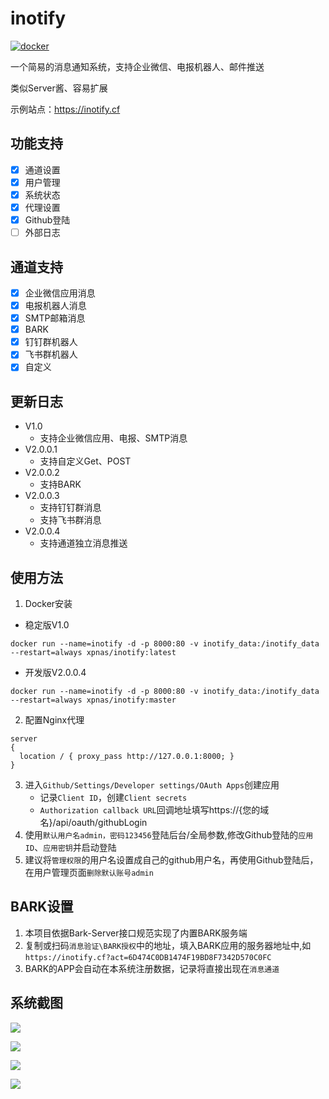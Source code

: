 # inotify

[![docker](https://github.com/xpnas/inotify/actions/workflows/docker.yml/badge.svg)](https://github.com/xpnas/inotify/actions/workflows/docker.yml)

一个简易的消息通知系统，支持企业微信、电报机器人、邮件推送

类似Server酱、容易扩展

示例站点：https://inotify.cf

## 功能支持

- [x] 通道设置  
- [x] 用户管理
- [x] 系统状态 
- [x] 代理设置
- [x] Github登陆
- [ ] 外部日志

## 通道支持

- [x] 企业微信应用消息
- [x] 电报机器人消息
- [x] SMTP邮箱消息
- [x] BARK
- [x] 钉钉群机器人
- [x] 飞书群机器人
- [x] 自定义

## 更新日志

  * V1.0
    * 支持企业微信应用、电报、SMTP消息
  * V2.0.0.1
    * 支持自定义Get、POST
  * V2.0.0.2
    * 支持BARK
  * V2.0.0.3
    * 支持钉钉群消息
    * 支持飞书群消息
  * V2.0.0.4
    * 支持通道独立消息推送

## 使用方法
  1. Docker安装 
   * 稳定版V1.0
  ```
  docker run --name=inotify -d -p 8000:80 -v inotify_data:/inotify_data --restart=always xpnas/inotify:latest
  ```
  * 开发版V2.0.0.4 
  ```
  docker run --name=inotify -d -p 8000:80 -v inotify_data:/inotify_data --restart=always xpnas/inotify:master
  ```
  2. 配置Nginx代理
  ```
  server
  {
    location / { proxy_pass http://127.0.0.1:8000; }
  }
  ```

  3. 进入`Github/Settings/Developer settings/OAuth Apps`创建应用
      * 记录`Client ID`，创建`Client secrets`
      *  `Authorization callback URL`回调地址填写https://{您的域名}/api/oauth/githubLogin
  4. 使用`默认用户名admin，密码123456`登陆后台/全局参数,修改Github登陆的`应用ID`、`应用密钥`并启动登陆
  5. 建议将`管理权限`的用户名设置成自己的github用户名，再使用Github登陆后，在用户管理页面`删除默认账号admin`

## BARK设置
  1. 本项目依据Bark-Server接口规范实现了内置BARK服务端
  2. 复制或扫码`消息验证\BARK授权`中的地址，填入BARK应用的服务器地址中,如`https://inotify.cf?act=6D474C0DB1474F19BD8F7342D570C0FC`
  3. BARK的APP会自动在本系统注册数据，记录将直接出现在`消息通道`

## 系统截图
  
![](../master/public/A.png)

![](../master/public/B.png)

![](../master/public/C.png)

![](../master/public/D.png)

